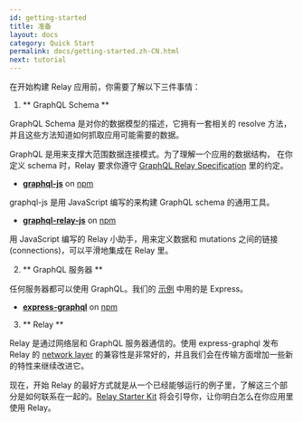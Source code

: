 ```yaml
---
id: getting-started
title: 准备
layout: docs
category: Quick Start
permalink: docs/getting-started.zh-CN.html
next: tutorial
---
```


在开始构建 Relay 应用前，你需要了解以下三件事情：

1. ** GraphQL Schema **

  GraphQL Schema 是对你的数据模型的描述，它拥有一套相关的 resolve 方法，并且这些方法知道如何抓取应用可能需要的数据。

  GraphQL 是用来支撑大范围数据连接模式。为了理解一个应用的数据结构， 在你定义 schema 时，Relay 要求你遵守 [GraphQL Relay Specification](graphql-relay-specification.html) 里的约定。

  - **[graphql-js](https://github.com/graphql/graphql-js)** on [npm](https://www.npmjs.com/package/graphql)

  graphql-js 是用 JavaScript 编写的来构建 GraphQL schema 的通用工具。

  - **[graphql-relay-js](https://github.com/graphql/graphql-relay-js)** on [npm](https://www.npmjs.com/package/graphql-relay)

  用 JavaScript 编写的 Relay 小助手，用来定义数据和 mutations 之间的链接(connections)，可以平滑地集成在 Relay 里。

2. ** GraphQL 服务器 **

  任何服务器都可以使用 GraphQL。我们的 [示例](https://github.com/relayjs/relay-examples) 中用的是 Express。

  - **[express-graphql](https://github.com/graphql/express-graphql)** on [npm](https://www.npmjs.com/package/express-graphql)

3. ** Relay **

  Relay 是通过网络层和 GraphQL 服务器通信的。使用 express-graphql 发布 Relay 的 [network layer](https://github.com/facebook/relay/tree/master/src/network-layer/default) 的兼容性是非常好的，并且我们会在传输方面增加一些新的特性来继续改进它。

现在，开始 Relay 的最好方式就是从一个已经能够运行的例子里，了解这三个部分是如何联系在一起的。[Relay Starter Kit](https://github.com/facebook/relay-starter-kit) 将会引导你，让你明白怎么在你应用里使用 Relay。
